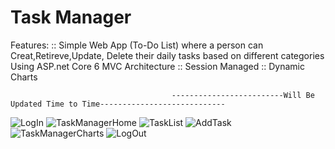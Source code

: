 # Task Manager
Features:
:: Simple Web App (To-Do List) where a person can Creat,Retireve,Update, Delete their daily tasks based on different categories Using ASP.net Core 6 MVC Architecture
:: Session Managed
:: Dynamic Charts

                                        -------------------------Will Be Updated Time to Time----------------------------
![LogIn](https://user-images.githubusercontent.com/46936508/185235847-f240a998-3ad6-483d-a0d6-439be86dded5.png)
![TaskManagerHome](https://user-images.githubusercontent.com/46936508/185235910-a6549719-270a-49d5-b2a0-ea0f5cff8e0f.png)
![TaskList](https://user-images.githubusercontent.com/46936508/185235905-b1cda952-0bc6-4e6f-a2bc-dfba1976c2bb.png)
![AddTask](https://user-images.githubusercontent.com/46936508/185235933-49eb407c-c35b-4a97-a1ba-e1ef5c411077.png)
![TaskManagerCharts](https://user-images.githubusercontent.com/46936508/185235920-b351f3b3-30d4-4c20-8761-265ae22c889b.png)
![LogOut](https://user-images.githubusercontent.com/46936508/185235926-544a2e11-f09a-4f94-a803-0263e2995242.png)
